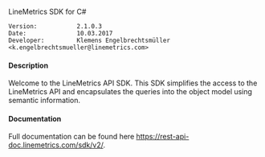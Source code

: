 LineMetrics SDK for C#

    Version:           2.1.0.3
    Date:              10.03.2017
    Developer:         Klemens Engelbrechtsmüller <k.engelbrechtsmueller@linemetrics.com>

#### Description 

Welcome to the LineMetrics API SDK. This SDK simplifies the access to the LineMetrics API and encapsulates the queries into the object model using semantic information.

#### Documentation

Full documentation can be found here <https://rest-api-doc.linemetrics.com/sdk/v2/>. 
